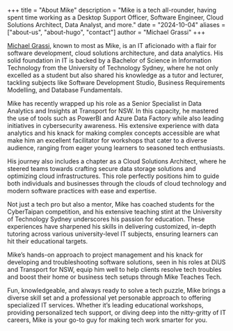 +++
title = "About Mike"
description = "Mike is a tech all-rounder, having spent time working as a Desktop Support Officer, Software Engineer, Cloud Solutions Architect, Data Analyst, and more."
date = "2024-10-04"
aliases = ["about-us", "about-hugo", "contact"]
author = "Michael Grassi"
+++

[Michael Grassi](https://www.linkedin.com/in/michael-g-426543122/), known to most as Mike, is an IT aficionado with a flair for software development, cloud solutions architecture, and data analytics. His solid foundation in IT is backed by a Bachelor of Science in Information Technology from the University of Technology Sydney, where he not only excelled as a student but also shared his knowledge as a tutor and lecturer, tackling subjects like Software Development Studio, Business Requirements Modelling, and Database Fundamentals.

Mike has recently wrapped up his role as a Senior Specialist in Data Analytics and Insights at Transport for NSW. In this capacity, he mastered the use of tools such as PowerBI and Azure Data Factory while also leading initiatives in cybersecurity awareness. His extensive experience with data analytics and his knack for making complex concepts accessible are what make him an excellent facilitator for workshops that cater to a diverse audience, ranging from eager young learners to seasoned tech enthusiasts.

His journey also includes a chapter as a Cloud Solutions Architect, where he steered teams towards crafting secure data storage solutions and optimizing cloud infrastructures. This role perfectly positions him to guide both individuals and businesses through the clouds of cloud technology and modern software practices with ease and expertise.

Not just a tech pro but also a mentor, Mike has coached students for the CyberTaipan competition, and his extensive teaching stint at the University of Technology Sydney underscores his passion for education. These experiences have sharpened his skills in delivering customized, in-depth tutoring across various university-level IT subjects, ensuring learners can hit their educational targets.

Mike’s hands-on approach to project management and his knack for developing and troubleshooting software solutions, seen in his roles at DiUS and Transport for NSW, equip him well to help clients resolve tech troubles and boost their home or business tech setups through Mike Teaches Tech.

Fun, knowledgeable, and always ready to solve a tech puzzle, Mike brings a diverse skill set and a professional yet personable approach to offering specialized IT services. Whether it’s leading educational workshops, providing personalized tech support, or diving deep into the nitty-gritty of IT careers, Mike is your go-to guy for making tech work smarter for you.